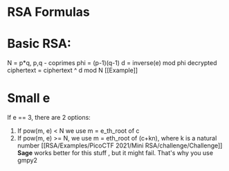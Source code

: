 # RSA Formulas
# Basic RSA:
N = p*q, p,q - coprimes 
phi = (p-1)(q-1)
d = inverse(e) mod phi
decrypted ciphertext = ciphertext ^ d mod N
[[Example]]

# Small e
If e == 3, there are 2 options:
1. If pow(m, e) < N we use m = e_th_root of c
2. If pow(m, e) >= N, we use m = eth_root of (c+kn), where k is a natural number [[RSA/Examples/PicoCTF 2021/Mini RSA/challenge/Challenge]]
__Sage__ works better for this stuff , but it might fail. That's why you use gmpy2


